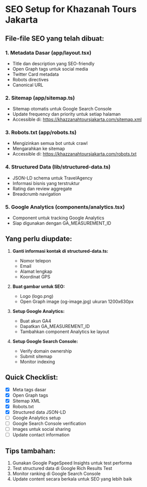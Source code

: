 # SEO Setup for Khazanah Tours Jakarta

## File-file SEO yang telah dibuat:

### 1. Metadata Dasar (app/layout.tsx)

- Title dan description yang SEO-friendly
- Open Graph tags untuk social media
- Twitter Card metadata
- Robots directives
- Canonical URL

### 2. Sitemap (app/sitemap.ts)

- Sitemap otomatis untuk Google Search Console
- Update frequency dan priority untuk setiap halaman
- Accessible di: https://khazzanahtoursjakarta.com/sitemap.xml

### 3. Robots.txt (app/robots.ts)

- Mengizinkan semua bot untuk crawl
- Mengarahkan ke sitemap
- Accessible di: https://khazzanahtoursjakarta.com/robots.txt

### 4. Structured Data (lib/structured-data.ts)

- JSON-LD schema untuk TravelAgency
- Informasi bisnis yang terstruktur
- Rating dan review aggregate
- Breadcrumb navigation

### 5. Google Analytics (components/analytics.tsx)

- Component untuk tracking Google Analytics
- Siap digunakan dengan GA_MEASUREMENT_ID

## Yang perlu diupdate:

1. **Ganti informasi kontak di structured-data.ts:**

   - Nomor telepon
   - Email
   - Alamat lengkap
   - Koordinat GPS

2. **Buat gambar untuk SEO:**

   - Logo (logo.png)
   - Open Graph image (og-image.jpg) ukuran 1200x630px

3. **Setup Google Analytics:**

   - Buat akun GA4
   - Dapatkan GA_MEASUREMENT_ID
   - Tambahkan component Analytics ke layout

4. **Setup Google Search Console:**
   - Verify domain ownership
   - Submit sitemap
   - Monitor indexing

## Quick Checklist:

- [x] Meta tags dasar
- [x] Open Graph tags
- [x] Sitemap XML
- [x] Robots.txt
- [x] Structured data JSON-LD
- [ ] Google Analytics setup
- [ ] Google Search Console verification
- [ ] Images untuk social sharing
- [ ] Update contact information

## Tips tambahan:

1. Gunakan Google PageSpeed Insights untuk test performa
2. Test structured data di Google Rich Results Test
3. Monitor ranking di Google Search Console
4. Update content secara berkala untuk SEO yang lebih baik
